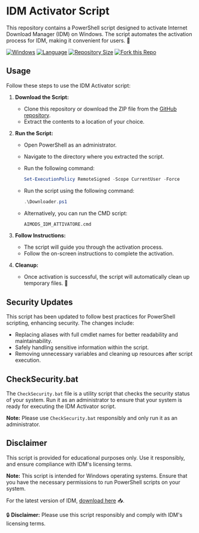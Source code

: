 # IDM Activator Script

This repository contains a PowerShell script designed to activate Internet Download Manager (IDM) on Windows. The script automates the activation process for IDM, making it convenient for users. 🚀

[![Windows](https://img.shields.io/badge/Windows-OS-blue)](https://en.wikipedia.org/wiki/Microsoft_Windows)
[![Language](https://img.shields.io/badge/language-PowerShell-blue)](https://docs.microsoft.com/en-us/powershell/)
[![Repository Size](https://img.shields.io/github/repo-size/LightYagami28/IDM_activator)](https://github.com/LightYagami28/IDM_activator)
[![Fork this Repo](https://img.shields.io/badge/fork-this%20repo-green)](https://github.com/LightYagami28/IDM_activator/fork)

## Usage

Follow these steps to use the IDM Activator script:

1. **Download the Script:**
   - Clone this repository or download the ZIP file from the [GitHub repository](https://github.com/LightYagami28/IDM_activator).
   - Extract the contents to a location of your choice.

2. **Run the Script:**
   - Open PowerShell as an administrator.
   - Navigate to the directory where you extracted the script.
   - Run the following command:

     ```powershell
     Set-ExecutionPolicy RemoteSigned -Scope CurrentUser -Force
     ```

   - Run the script using the following command:

     ```powershell
     .\Downloader.ps1
     ```

   - Alternatively, you can run the CMD script:

     ```cmd
     AIMODS_IDM_ATTIVATORE.cmd
     ```

3. **Follow Instructions:**
   - The script will guide you through the activation process.
   - Follow the on-screen instructions to complete the activation.

4. **Cleanup:**
   - Once activation is successful, the script will automatically clean up temporary files. 🧹

## Security Updates

This script has been updated to follow best practices for PowerShell scripting, enhancing security. The changes include:

- Replacing aliases with full cmdlet names for better readability and maintainability.
- Safely handling sensitive information within the script.
- Removing unnecessary variables and cleaning up resources after script execution.

## CheckSecurity.bat

The `CheckSecurity.bat` file is a utility script that checks the security status of your system. Run it as an administrator to ensure that your system is ready for executing the IDM Activator script.

**Note:** Please use `CheckSecurity.bat` responsibly and only run it as an administrator.

## Disclaimer

This script is provided for educational purposes only. Use it responsibly, and ensure compliance with IDM's licensing terms.

**Note:** This script is intended for Windows operating systems. Ensure that you have the necessary permissions to run PowerShell scripts on your system.

For the latest version of IDM, [download here](https://t.me/+lx9FIsA0UB5iOTE0) 📥.

🔒 **Disclaimer:** Please use this script responsibly and comply with IDM's licensing terms.
